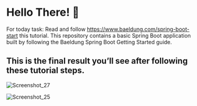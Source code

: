 # Hello There! 👋

For today task: Read and follow https://www.baeldung.com/spring-boot-start this tutorial.
This repository contains a basic Spring Boot application built by following the Baeldung Spring Boot Getting Started guide.

## This is the final result you’ll see after following these tutorial steps.

![Screenshot_27](https://github.com/user-attachments/assets/a8983cb7-0637-4450-b02d-02d05c69d1e3)

![Screenshot_25](https://github.com/user-attachments/assets/1f87b2be-e85b-4de6-9225-a4baf03cb5a3)

